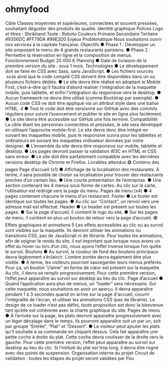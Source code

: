 # ohmyfood
Cible
Classes moyennes et supérieures, connectées et souvent pressées, souhaitant déguster des
produits de qualité.
Identité graphique
Polices
Logo et titres : Shrikhand
Texte : Roboto
Couleurs
Primaire Secondaire Tertiaire
#9356DC #FF79DA #99E2D0
Enjeux
Problématique
Nous souhaitons ouvrir nos services à la capitale française.
Objectifs
● Phase 1 : Développer un site proposant le menu de 4 grands restaurants parisiens.
● Phase 2 : Permettre la réservation en ligne et la composition de menus.
Fonctionnement
Budget
20 000 €
Planning
● Date de livraison de la première version du site : sous 1 mois.
Technologies
● Le développement doit se faire en CSS avec Sass, sans JavaScript.
● Les fichiers sources .scss ainsi que le code compilé CSS doivent être disponibles
dans un ou plusieurs fichiers dédiés.
● Le site devra être réalisé en adoptant le Mobile First, c’est-à-dire qu’il faudra d’abord
réaliser l'intégration de la maquette mobile, puis tablette, et enfin l'intégration du
responsive vers le desktop.
● Aucun framework ne devra être utilisé (comme Bootstrap par exemple).
● Aucun code CSS ne doit être appliqué via un attribut style dans une balise HTML.
4
● Tout le code doit être versionné sur GitHub avec des commits réguliers pour
suivre l’avancement et publier le site en ligne plus facilement.
● Le site devra être accessible sur GitHub une fois terminé.
Compatibilité
La cible étant les personnes connectées et pressées, le site sera développé en utilisant
l’approche mobile-first.
Le site devra donc être intégré en suivant les maquettes mobile, puis le responsive suivra
pour les tablettes et ordinateurs en suivant les maquettes ordinateur données par notre
designer.
● L’ensemble du site devra être responsive sur mobile, tablette et desktop.
● Les pages devront passer la validation W3C en HTML et CSS sans erreur.
● Le site doit être parfaitement compatible avec les dernières versions desktop de
Chrome et Firefox.
Livrables attendus
🟣 Contenu des pages
Page d’accueil (x1)
● Affichage de la localisation des restaurants. À terme, il sera possible de choisir sa
localisation pour trouver des restaurants proches d’un certain lieu.
● Une courte présentation de l’entreprise.
● Une section contenant les 4 menus sous forme de cartes. Au clic sur la carte,
l’utilisateur est redirigé vers la page du menu.
Pages de menu (x4)
● 4 pages contenant chacune le menu d’un restaurant.
Footer
● Le footer est identique sur toutes les pages.
● Au clic sur “Contact”, un renvoi vers une adresse mail est effectué.
Header
● Le header est présent sur toutes les pages.
● Sur la page d’accueil, il contient le logo du site.
● Sur les pages de menu, il contient en plus un bouton de retour vers la page d’accueil.
🟣 Effets graphiques et animations
5
Les effets accessibles au clic ou au survol sont visibles sur la maquette. Ils devront utiliser
les animations ou transitions CSS, pas de JavaScript ni de librairie. Pour toutes les
animations, afin de soigner le rendu du site, il est important que lorsque nous avons un effet
au hover ou lors d’un clic, nous ayons l’effet inverse lorsque l’on quitte le survol.
Boutons
● Au survol, la couleur de fond des boutons principaux devra légèrement s’éclaircir.
L’ombre portée devra également être plus visible.
● À terme, les visiteurs pourront sauvegarder leurs menus préférés. Pour ça, un
bouton "J’aime" en forme de cœur est présent sur la maquette. Au clic, il devra se
remplir progressivement. Pour cette première version, l’effet peut apparaître au
survol sur desktop au lieu du clic.
Page d’accueil
● Quand l’application aura plus de menus, un “loader” sera nécessaire. Sur cette
maquette, nous souhaitons en avoir un aperçu. Il devra apparaître pendant 1 à 3
secondes quand on arrive sur la page d'accueil, couvrir l'intégralité de l'écran, et
utiliser les animations CSS (pas de librairie). Le design de ce loader n’est pas défini,
toute proposition est donc la bienvenue tant qu’elle est cohérente avec la charte
graphique du site.
Pages de menu
● À l’arrivée sur la page, les plats devront apparaître progressivement avec un léger
décalage dans le temps. Ils pourront apparaître soit un par un, soit par groupe
“Entrée”, “Plat” et “Dessert”.
● Le visiteur peut ajouter les plats qu'il souhaite à sa commande en cliquant dessus.
Cela fait apparaître une petite coche à droite du plat. Cette coche devra coulisser de
la droite vers la gauche. Pour cette première version, l’effet peut apparaître au survol
sur desktop au lieu du clic. Si l’intitulé du plat est trop long, il devra être rogné avec
des points de suspension.
Organisation interne du projet
Circuit de validation : toutes les étapes du projet seront validées par Pau
